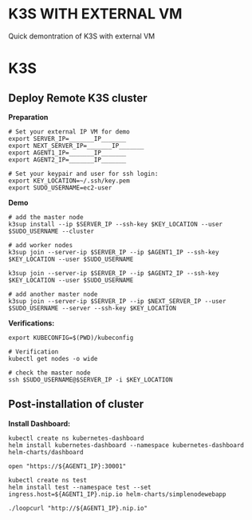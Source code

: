 K3S WITH EXTERNAL VM
====================

Quick demontration of K3S with external VM

# K3S

## Deploy Remote K3S cluster
**Preparation**
```
# Set your external IP VM for demo
export SERVER_IP=_______IP_______
export NEXT_SERVER_IP=_______IP_______
export AGENT1_IP=_______IP_______
export AGENT2_IP=_______IP_______

# Set your keypair and user for ssh login:
export KEY_LOCATION=~/.ssh/key.pem
export SUDO_USERNAME=ec2-user
```

**Demo**
```
# add the master node
k3sup install --ip $SERVER_IP --ssh-key $KEY_LOCATION --user $SUDO_USERNAME --cluster

# add worker nodes
k3sup join --server-ip $SERVER_IP --ip $AGENT1_IP --ssh-key $KEY_LOCATION --user $SUDO_USERNAME

k3sup join --server-ip $SERVER_IP --ip $AGENT2_IP --ssh-key $KEY_LOCATION --user $SUDO_USERNAME

# add another master node
k3sup join --server-ip $SERVER_IP --ip $NEXT_SERVER_IP --user $SUDO_USERNAME --server --ssh-key $KEY_LOCATION
```

**Verifications:**
```
export KUBECONFIG=$(PWD)/kubeconfig

# Verification
kubectl get nodes -o wide

# check the master node
ssh $SUDO_USERNAME@$SERVER_IP -i $KEY_LOCATION

```

## Post-installation of cluster

**Install Dashboard:**
```
kubectl create ns kubernetes-dashboard
helm install kubernetes-dashboard --namespace kubernetes-dashboard helm-charts/dashboard

open "https://${AGENT1_IP}:30001"
```

```
kubectl create ns test
helm install test --namespace test --set ingress.host=${AGENT1_IP}.nip.io helm-charts/simplenodewebapp
```

```
./loopcurl "http://${AGENT1_IP}.nip.io"
```